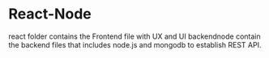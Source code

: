 # React-Node
react folder contains the Frontend file with UX and UI
backendnode contain the backend files that includes node.js and mongodb to establish REST API.
